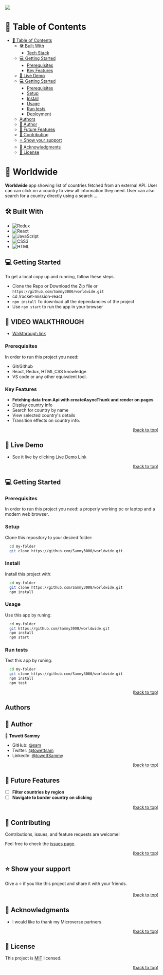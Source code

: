 <a name="readme-top"></a>

![](https://img.shields.io/badge/Microverse-blueviolet)

# 📗 Table of Contents

- [📗 Table of Contents](#-table-of-contents)
  - [🛠 Built With ](#-built-with-)
    - [Tech Stack ](#tech-stack-)
  - [💻 Getting Started ](#-getting-started-)
    - [Prerequisites](#prerequisites)
    - [Key Features ](#key-features-)
  - [🚀 Live Demo ](#-live-demo-)
  - [💻 Getting Started ](#-getting-started--1)
    - [Prerequisites](#prerequisites-1)
    - [Setup](#setup)
    - [Install](#install)
    - [Usage](#usage)
    - [Run tests](#run-tests)
    - [Deployment](#deployment)
  - [Authors](#authors)
  - [👥 Author ](#-author-)
  - [🔭 Future Features ](#-future-features-)
  - [🤝 Contributing ](#-contributing-)
  - [⭐️ Show your support ](#️-show-your-support-)
  - [🙏 Acknowledgments ](#-acknowledgments-)
  - [📝 License ](#-license-)

<!-- PROJECT DESCRIPTION -->

# 📖 Worldwide<a name="about-project"></a>

**Worldwide** app showing list of countries fetched from an external API. User can can click on a country to view all information they need. User can also search for a country directly using a search …

## 🛠 Built With <a name="built-with"></a>

- ![Redux](https://img.shields.io/badge/-Redux-1d1919?style=flat&logo=redux)
- ![React](https://img.shields.io/badge/-React-000000?style=flat&logo=react)
- ![JavaScript](https://img.shields.io/badge/-JavaScript-000000?style=flat&logo=javascript)
- ![CSS3](https://img.shields.io/badge/-CSS3-000000?style=flat&logo=css3&logoColor=ffffff&labelColor=1572B6)
- ![HTML](https://img.shields.io/badge/-HTML-000000?style=flat&logo=html)

## 💻 Getting Started <a name="getting-started"></a>

To get a local copy up and running, follow these steps.

- Clone the Repo or Download the Zip file or `https://github.com/Sammy3000/worldwide.git`
- cd /rocket-mission-react
- `npm install` To download all the dependancies of the project
- Use `npm start` to run the app in your browser

<!-- VIDEO WALKTHROUGH -->

## 🚀 VIDEO WALKTHROUGH <a name="live-demo"></a>

- [Walkthrough link]()


### Prerequisites

In order to run this project you need:

- Git/Github
- React, Redux, HTML,CSS knowledge.
- VS code or any other equivalent tool.

### Key Features <a name="key-features"></a>

- **Fetching data from Api with createAsyncThunk and render on pages**
- Display country info
- Search for country by name
- View selected country's details
- Transition effects on country info.


<p align="right">(<a href="#readme-top">back to top</a>)</p>

## 🚀 Live Demo <a name="live-demo"></a>

- See it live by clicking [Live Demo Link](https://towettsammy-worldwide.onrender.com/)

<p align="right">(<a href="#readme-top">back to top</a>)</p>

## 💻 Getting Started <a name="getting-started"></a>

### Prerequisites

In order to run this project you need: a properly working pc or laptop and a modern web browser.

### Setup

Clone this repository to your desired folder:

```sh
  cd my-folder
  git clone https://github.com/Sammy3000/worldwide.git
```

### Install

Install this project with:

```sh
  cd my-folder
  git clone https://github.com/Sammy3000/worldwide.git
  npm install
```

### Usage

Use this app by runing:

```sh
  cd my-folder
  git https://github.com/Sammy3000/worldwide.git
  npm install
  npm start
```

### Run tests

Test this app by runing:

```sh
  cd my-folder
  git clone https://github.com/Sammy3000/worldwide.git
  npm install
  npm test
```

<p align="right">(<a href="#readme-top">back to top</a>)</p>

## Authors

## 👥 Author <a name="author"></a>

👤 **Towett Sammy**

- GitHub: [@sam](https://github.com/Sammy3000)
- Twitter: [@towettsam](https://twitter.com/sammy15375658)
- LinkedIn: [@towettSammy](https://www.linkedin.com/in/towett-sammy-43476024a/)

<p align="right">(<a href="#readme-top">back to top</a>)</p>

## 🔭 Future Features <a name="future-features"></a>

- [ ] **Filter countries by region**
- [ ] **Navigate to border country on clicking**

<p align="right">(<a href="#readme-top">back to top</a>)</p>

## 🤝 Contributing <a name="contributing"></a>

Contributions, issues, and feature requests are welcome!

Feel free to check the [issues page](https://github.com/Sammy3000/worldwide.git).

<p align="right">(<a href="#readme-top">back to top</a>)</p>

## ⭐️ Show your support <a name="support"></a>

Give a ⭐️ if you like this project and share it with your friends.

<p align="right">(<a href="#readme-top">back to top</a>)</p>

## 🙏 Acknowledgments <a name="acknowledgements"></a>

- I would like to thank my Microverse partners.

<p align="right">(<a href="#readme-top">back to top</a>)</p>

## 📝 License <a name="license"></a>

This project is [MIT](./LICENSE) licensed.

<p align="right">(<a href="#readme-top">back to top</a>)</p>
